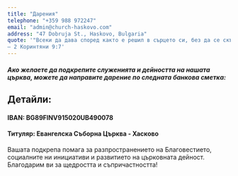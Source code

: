 ```yaml
---
title: "Дарения"
telephone: "+359 988 972247"
email: "admin@church-haskovo.com"
address: "47 Dobruja St., Haskovo, Bulgaria"
quote: '"Всеки да дава според както е решил в сърцето си, без да се скъпи и без да се принуждава; защото Бог обича онзи, който дава на драго сърце."
— 2 Коринтяни 9:7'
---
```



##### Ако желаете да подкрепите служенията и дейността на нашата църква, можете да направите дарение по следната банкова сметка:

## Детайли:
#### IBAN: BG89FINV915020UB490078
#### Титуляр: Евангелска Съборна Църква - Хасково


Вашата подкрепа помага за разпространението на Благовестието, социалните ни инициативи и развитието на църковната дейност. Благодарим ви за щедростта и съпричастността!

